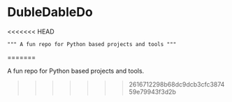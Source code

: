 # DubleDableDo 
<<<<<<< HEAD

	""" A fun repo for Python based projects and tools """
=======
  
  A fun repo for Python based projects and tools.
>>>>>>> 2616712298b68dc9dcb3cfc387459e79943f3d2b
